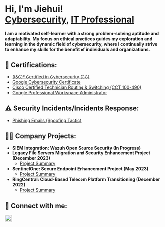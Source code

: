 <h1>Hi, I'm Jiehui! <br/><a href="https://www.linkedin.com/in/jiehui-li/">Cybersecurity</a>, <a href="https://www.linkedin.com/in/jiehui-li/">IT Professional</a></h1>

<b>I am a motivated self-learner with a strong problem-solving aptitude and adaptability. My focus on ethical practices guides my exploration and learning in the dynamic field of cybersecurity, where I continually strive to enhance my skills for the benefit of individuals and organizations.</b>

<h2>📄 Certifications:</h2>

- [(ISC)² Certified in Cybersecurity (CC)](https://www.credly.com/badges/0b4eb685-e1ad-4756-90dd-2c3f1f477c9e/linked_in_profile)
- [Google Cybersecurity Certificate](https://www.credly.com/badges/6a9bb5c9-ad2e-4fe2-9fad-4de80124009e/linked_in_profile)
- [Cisco Certified Technician Routing & Switching (CCT 100-490) ](https://www.credly.com/badges/9306bcde-fb5b-4ded-a8a4-94ac5196b824/public_url)
- [Google Professional Workspace Administrator](https://drive.google.com/file/d/106aYX10Bc0Yw6cJNDEm5hWa113D4Kpxk/view?usp=drive_link)

<h2>⚠ Security Incidents/Incidents Response:</h2>

- [Phishing Emails (Spoofing Tactic)](https://www.credly.com/badges/0b4eb685-e1ad-4756-90dd-2c3f1f477c9e/linked_in_profile)

<h2>👨‍💻 Company Projects:</h2>

- <b>SIEM Integration: Wazuh Open Source Security (In Progress)</b>
- <b>Legacy File Servers Migration and Security Enhancement Project (December 2023)</b>
  - [Project Summary](https://github.com/georgecyberli/FileServMigration)
 - <b>SentinelOne: Secure Endpoint Enhancement Project (May 2023)</b>
   - [Project Summary](https://github.com/georgecyberli/SentinelOneIntegration/tree/main)
- <b>RingCentral: Cloud-Based Telecom Platform Transitioning (December 2022)</b>
  - [Project Summary](https://github.com/georgecyberli/RingCentralIntegration)
  




<h2> 🤳 Connect with me:</h2>

[<img align="left" alt="JiehuiLi | LinkedIn" width="22px" src="https://cdn.jsdelivr.net/npm/simple-icons@v3/icons/linkedin.svg" />][linkedin]


[linkedin]: https://linkedin.com/in/jiehui-li


